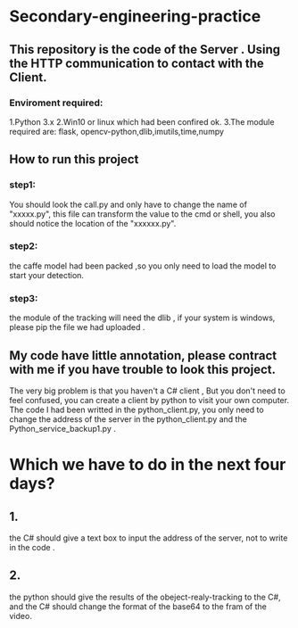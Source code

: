 # Secondary-engineering-practice
## This repository is the code of the Server . Using the HTTP communication to contact with the Client.

### Enviroment required:
1.Python 3.x
2.Win10 or linux which had been confired ok.
3.The module required are: flask, opencv-python,dlib,imutils,time,numpy
## How to run this project
### step1:
You should look the call.py and only have to change the name of "xxxxx.py", this file can transform the value to the cmd or shell, you also should notice the location of the "xxxxxx.py".  
### step2:
the caffe model had been packed ,so you only need to load the model to start your detection.
### step3:
the  module of the tracking  will need the dlib , if your system is windows, please pip the file we had uploaded . 

## My code  have little annotation, please contract with me if you have trouble to look this project.
 The very big problem is that you haven't a C# client , But you don't need to feel confused, you can create a client by python to visit your own computer. The code I had been writted in the python_client.py, you only need to change the address of the server in the python_client.py and the Python_service_backup1.py .
# Which we have to do in the next four days?
## 1. 
the C# should give a text box to input the address of the server, not to write in the code .
## 2. 
the python should give the results of the obeject-realy-tracking to the C#, and the C# should change the format of the base64 to the fram of the video. 

